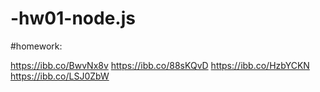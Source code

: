 # -hw01-node.js

#homework:

https://ibb.co/BwvNx8v
https://ibb.co/88sKQvD
https://ibb.co/HzbYCKN
https://ibb.co/LSJ0ZbW